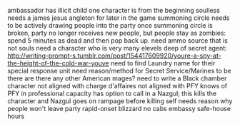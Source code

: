 ambassador has illicit child
one character is from the beginning soulless
needs a james jesus angleton for later in the game
summoning circle needs to be actively drawing people into the party
once summoning circle is broken, party no longer receives new people, but people stay as zombies: spend 5 minutes as dead and then pop back up.
need ammo source that is not souls
need a character who is very many elevels deep of secret agent: http://writing-prompt-s.tumblr.com/post/154417609920/youre-a-spy-at-the-height-of-the-cold-war-youve
need to find Laundry name for their special response unit
need reason/method for Secret Service/Marines to be there
are there any other American mages?
	need to write a Black chamber character
		not aligned with charge d'affaires
		not aligned with PFY
		knows of PFY in professional capacity
		has option to call in a Nazgul; this kills the character and Nazgul goes on rampage before killing self
needs reason why people won't leave party
	rapid-onset blizzard
	no cabs
	embassy safe-house hours
